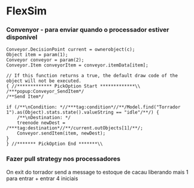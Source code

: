 # FlexSim

### Convenyor - para enviar quando o processador estiver disponível
```
Conveyor.DecisionPoint current = ownerobject(c);
Object item = param(1);
Conveyor conveyor = param(2);
Conveyor.Item conveyorItem = conveyor.itemData[item];

// If this function returns a true, the default draw code of the object will not be executed.
{ //************* PickOption Start *************\\
/***popup:Conveyor_SendItem*/
/**Send Item*/

if (/**\nCondition: *//***tag:condition*//**/Model.find("Torrador 1").as(Object).stats.state().valueString == "idle"/**/) {
	/**\nDestination: */
	treenode newDest = /***tag:destination*//**/current.outObjects[1]/**/;
	Conveyor.sendItem(item, newDest);
}
} //******* PickOption End *******\\

```

### Fazer pull strategy nos processadores 
On exit do torrador send a message to estoque de cacau liberando mais 1 para entrar + entrar 4 iniciais
